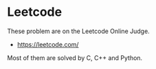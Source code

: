 # Leetcode

These problem are on the Leetcode Online Judge.
 - https://leetcode.com/

Most of them are solved by C, C++ and Python.